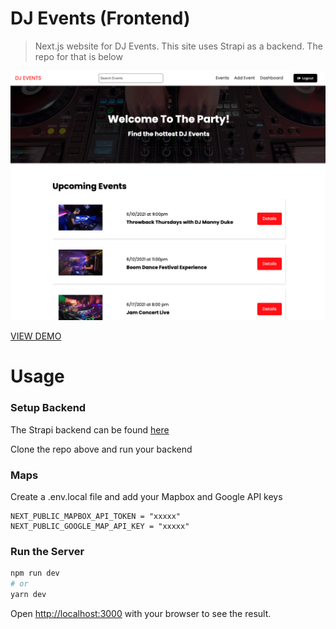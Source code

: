 # DJ Events (Frontend)

> Next.js website for DJ Events. This site uses Strapi as a backend. The repo for that is below


![DJ Events](/public/images/screen.png 'DJ Events')

[VIEW DEMO](https://djeventsfrontend.vercel.app)

# Usage

### Setup Backend

The Strapi backend can be found [here](https://github.com/aloundoye/dj-events-backend)

Clone the repo above and run your backend

### Maps

Create a .env.local file and add your Mapbox and Google API keys

```
NEXT_PUBLIC_MAPBOX_API_TOKEN = "xxxxx"
NEXT_PUBLIC_GOOGLE_MAP_API_KEY = "xxxxx"
```

### Run the Server

```bash
npm run dev
# or
yarn dev
```

Open [http://localhost:3000](http://localhost:3000) with your browser to see the result.
